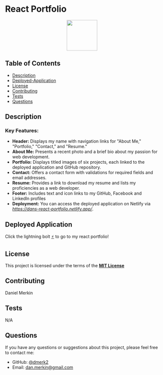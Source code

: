 # React Portfolio

<div align="center">
  <img src="https://img.shields.io/badge/License-MIT-yellow.svg" width="100">
</div>

## Table of Contents

- [Description](#description)
- [Deployed-Application](#deployed-application)
- [License](#license)
- [Contributing](#contributing)
- [Tests](#tests)
- [Questions](#questions)

## Description

### Key Features:

- **Header:** Displays my name with navigation links for "About Me," "Portfolio," "Contact," and "Resume."
- **About Me:** Presents a recent photo and a brief bio about my passion for web development.
- **Portfolio:** Displays titled images of six projects, each linked to the deployed application and GitHub repository.
- **Contact:** Offers a contact form with validations for required fields and email addresses.
- **Resume:** Provides a link to download my resume and lists my proficiencies as a web developer.
- **Footer:** Includes text and icon links to my GitHub, Facebook and LinkedIn profiles
- **Deployment:** You can access the deployed application on Netlify via *https://dans-react-portfolio.netlify.app/*.

## Deployed Application

Click the lightning bolt [⚡](https://dans-react-portfolio.netlify.app/) to go to my react portfolio!

## License

This project is licensed under the terms of the **[MIT License](https://opensource.org/licenses/MIT)**

## Contributing

Daniel Merkin

## Tests

N/A

## Questions

If you have any questions or suggestions about this project, please feel free to contact me:

- GitHub: [@dmerk2](https://github.com/dmerk2)
- Email: dan.merkin@gmail.com
